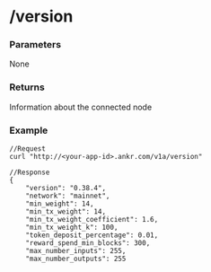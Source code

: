 # /version

### Parameters <a href="#parameters" id="parameters"></a>

None

### Returns <a href="#returns" id="returns"></a>

Information about the connected node

### Example <a href="#example" id="example"></a>

```
//Request
curl "http://<your-app-id>.ankr.com/v1a/version" 

//Response
{
    "version": "0.38.4",
    "network": "mainnet",
    "min_weight": 14,
    "min_tx_weight": 14,
    "min_tx_weight_coefficient": 1.6,
    "min_tx_weight_k": 100,
    "token_deposit_percentage": 0.01,
    "reward_spend_min_blocks": 300,
    "max_number_inputs": 255,
    "max_number_outputs": 255

```

